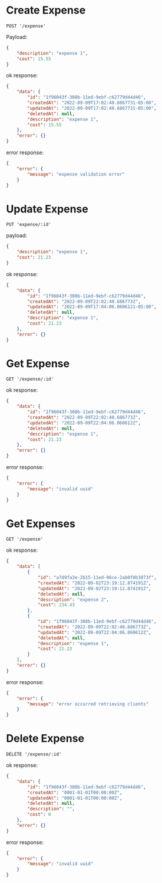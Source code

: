 # Create Expense

`POST '/expense'`

Payload:
```json
{
    "description": "expense 1",
    "cost": 15.55
}
```

ok response: 
```json
{
    "data": {
        "id": "1f96043f-308b-11ed-9ebf-c62779d44d46",
        "createdAt": "2022-09-09T17:02:40.6867731-05:00",
        "updatedAt": "2022-09-09T17:02:40.6867731-05:00",
        "deletedAt": null,
        "description": "expense 1",
        "cost": 15.55
    },
    "error": {}
}
```

error response:
```json
{
    "error": {
        "message": "expense validation error"
    }
}
```

# Update Expense

`PUT 'expense/:id'`

payload:
```json
{
    "description": "expense 1",
    "cost": 21.23
}
```

ok response: 
```json
{
    "data": {
        "id": "1f96043f-308b-11ed-9ebf-c62779d44d46",
        "createdAt": "2022-09-09T22:02:40.686773Z",
        "updatedAt": "2022-09-09T17:04:06.0606121-05:00",
        "deletedAt": null,
        "description": "expense 1",
        "cost": 21.23
    },
    "error": {}
}
```

# Get Expense

`GET '/expense/:id'`

ok response:
```json
{
    "data": {
        "id": "1f96043f-308b-11ed-9ebf-c62779d44d46",
        "createdAt": "2022-09-09T22:02:40.686773Z",
        "updatedAt": "2022-09-09T22:04:06.060612Z",
        "deletedAt": null,
        "description": "expense 1",
        "cost": 21.23
    },
    "error": {}
}
```

error response:
```json
{
    "error": {
        "message": "invalid uuid"
    }
}
```

# Get Expenses

`GET '/expense'`

ok response:
```json
{
    "data": [
        {
            "id": "a7d9fa3e-2b15-11ed-96ce-2ab0f0b3073f",
            "createdAt": "2022-09-02T23:19:12.874191Z",
            "updatedAt": "2022-09-02T23:19:12.874191Z",
            "deletedAt": null,
            "description": "expense 2",
            "cost": 234.43
        },
        {
            "id": "1f96043f-308b-11ed-9ebf-c62779d44d46",
            "createdAt": "2022-09-09T22:02:40.686773Z",
            "updatedAt": "2022-09-09T22:04:06.060612Z",
            "deletedAt": null,
            "description": "expense 1",
            "cost": 21.23
        }
    ],
    "error": {}
}
```

error response:
```json
{
    "error": {
        "message": "error occurred retrieving clients"
    }
}
```

# Delete Expense

`DELETE '/expense/:id'`

ok response:
```json
{
    "data": {
        "id": "1f96043f-308b-11ed-9ebf-c62779d44d46",
        "createdAt": "0001-01-01T00:00:00Z",
        "updatedAt": "0001-01-01T00:00:00Z",
        "deletedAt": null,
        "description": "",
        "cost": 0
    },
    "error": {}
}
```

error response:
```json
{
    "error": {
        "message": "invalid uuid"
    }
}
```
